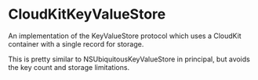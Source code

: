 # CloudKitKeyValueStore

An implementation of the KeyValueStore protocol which uses a CloudKit container with a single record for storage.

This is pretty similar to NSUbiquitousKeyValueStore in principal, but avoids the key count and storage limitations.

